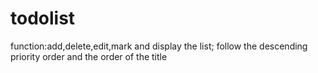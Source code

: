 # todolist
function:add,delete,edit,mark and display the list; follow the descending priority order and the order of the title
